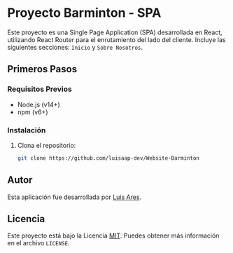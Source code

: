 # Proyecto Barminton - SPA

Este proyecto es una Single Page Application (SPA) desarrollada en React, utilizando React Router para el enrutamiento del lado del cliente. Incluye las siguientes secciones: `Inicio` y  `Sobre Nosotros`.

## Primeros Pasos

### Requisitos Previos

- Node.js (v14+)
- npm (v6+)

### Instalación

1. Clona el repositorio:
   ```sh
   git clone https://github.com/luisaap-dev/Website-Barminton


## Autor

Esta aplicación fue desarrollada por [Luis Ares](https://github.com/luisaap-dev).

## Licencia

Este proyecto está bajo la Licencia [MIT](LICENSE). Puedes obtener más información en el archivo `LICENSE`.
